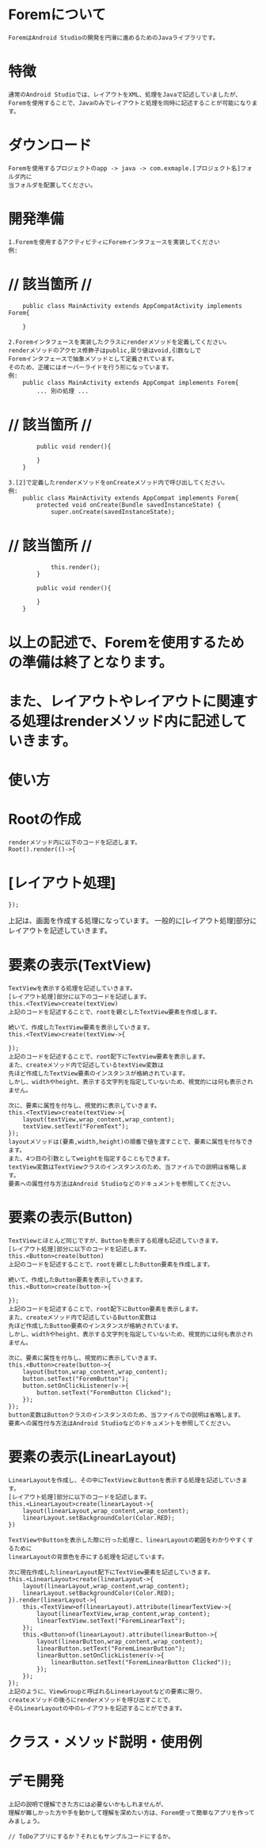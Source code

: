 # Foremについて
    ForemはAndroid Studioの開発を円滑に進めるためのJavaライブラリです。


# 特徴
    通常のAndroid Studioでは、レイアウトをXML、処理をJavaで記述していましたが、
    Foremを使用することで、Javaのみでレイアウトと処理を同時に記述することが可能になります。


# ダウンロード
    Foremを使用するプロジェクトのapp -> java -> com.exmaple.[プロジェクト名]フォルダ内に
    当フォルダを配置してください。


# 開発準備
    1.Foremを使用するアクティビティにForemインタフェースを実装してください
    例:
  #                                                         //   該当箇所   //
        public class MainActivity extends AppCompatActivity implements Forem{

        }

    2.Foremインタフェースを実装したクラスにrenderメソッドを定義してください。
    renderメソッドのアクセス修飾子はpublic,戻り値はvoid,引数なしで
    Foremインタフェースで抽象メソッドとして定義されています。
    そのため、正確にはオーバーライドを行う形になっています。
    例:
        public class MainActivity extends AppCompat implements Forem{
            ... 別の処理 ...

  #         // 該当箇所 //
            public void render(){
                
            }
        }

    3.[2]で定義したrenderメソッドをonCreateメソッド内で呼び出してください。
    例:
        public class MainActivity extends AppCompat implements Forem{
            protected void onCreate(Bundle savedInstanceState) {
                super.onCreate(savedInstanceState);
  #            // 該当箇所 //
                this.render();
            }
            
            public void render(){
                
            }
        }

  # 以上の記述で、Foremを使用するための準備は終了となります。
  # また、レイアウトやレイアウトに関連する処理はrenderメソッド内に記述していきます。


# 使い方
  # Rootの作成
    renderメソッド内に以下のコードを記述します。
    Root().render(()->{
   # [レイアウト処理]
    });
   上記は、画面を作成する処理になっています。
    一般的に[レイアウト処理]部分にレイアウトを記述していきます。

  # 要素の表示(TextView)
    TextViewを表示する処理を記述していきます。
    [レイアウト処理]部分に以下のコードを記述します。
    this.<TextView>create(textView)
    上記のコードを記述することで、rootを親としたTextView要素を作成します。

    続いて、作成したTextView要素を表示していきます。
    this.<TextView>create(textView->{
        
    });
    上記のコードを記述することで、root配下にTextView要素を表示します。
    また、createメソッド内で記述しているtextView変数は
    先ほど作成したTextView要素のインスタンスが格納されています。
    しかし、widthやheight、表示する文字列を指定していないため、視覚的には何も表示されません。

    次に、要素に属性を付与し、視覚的に表示していきます。
    this.<TextView>create(textView->{
        layout(textView,wrap_content,wrap_content);
        textView.setText("ForemText");
    });
    layoutメソッドは(要素,width,height)の順番で値を渡すことで、要素に属性を付与できます。
    また、4つ目の引数としてweightを指定することもできます。
    textView変数はTextViewクラスのインスタンスのため、当ファイルでの説明は省略します。
    要素への属性付与方法はAndroid Studioなどのドキュメントを参照してください。

  # 要素の表示(Button)
    TextViewとほとんど同じですが、Buttonを表示する処理も記述していきます。
    [レイアウト処理]部分に以下のコードを記述します。
    this.<Button>create(button)
    上記のコードを記述することで、rootを親としたButton要素を作成します。

    続いて、作成したButton要素を表示していきます。
    this.<Button>create(button->{
        
    });
    上記のコードを記述することで、root配下にButton要素を表示します。
    また、createメソッド内で記述しているButton変数は
    先ほど作成したButton要素のインスタンスが格納されています。
    しかし、widthやheight、表示する文字列を指定していないため、視覚的には何も表示されません。

    次に、要素に属性を付与し、視覚的に表示していきます。
    this.<Button>create(button->{
        layout(button,wrap_content,wrap_content);
        button.setText("ForemButton");
        button.setOnClickListener(v->{
            button.setText("ForemButton Clicked");
        });
    });
    button変数はButtonクラスのインスタンスのため、当ファイルでの説明は省略します。
    要素への属性付与方法はAndroid Studioなどのドキュメントを参照してください。

  # 要素の表示(LinearLayout)
    LinearLayoutを作成し、その中にTextViewとButtonを表示する処理を記述していきます。
    [レイアウト処理]部分に以下のコードを記述します。
    this.<LinearLayout>create(linearLayout->{
        layout(linearLayout,wrap_content,wrap_content);
        linearLayout.setBackgroundColor(Color.RED);
    })

    TextViewやButtonを表示した際に行った処理と、linearLayoutの範囲をわかりやすくするために
    linearLayoutの背景色を赤にする処理を記述しています。

    次に現在作成したlinearLayout配下にTextView要素を記述していきます。
    this.<LinearLayout>create(linearLayout->{
        layout(linearLayout,wrap_content,wrap_content);
        linearLayout.setBackgroundColor(Color.RED);
    }).render(linearLayout->{
        this.<TextView>of(linearLayout).attribute(linearTextView->{
            layout(linearTextView,wrap_content,wrap_content);
            linearTextView.setText("ForemLinearText");
        });
        this.<Button>of(linearLayout).attribute(linearButton->{
            layout(linearButton,wrap_content,wrap_content);
            linearButton.setText("ForemLinearButton");
            linearButton.setOnClickListener(v->{
                linearButton.setText("ForemLinearButton Clicked"));
            });
        });
    });
    上記のように、ViewGroupと呼ばれるLinearLayoutなどの要素に限り、
    createメソッドの後ろにrenderメソッドを呼び出すことで、
    そのLinearLayoutの中のレイアウトを記述することができます。


# クラス・メソッド説明・使用例




# デモ開発
    上記の説明で理解できた方には必要ないかもしれませんが、
    理解が難しかった方や手を動かして理解を深めたい方は、Forem使って簡単なアプリを作ってみましょう。

    // ToDoアプリにするか？それともサンプルコードにするか。